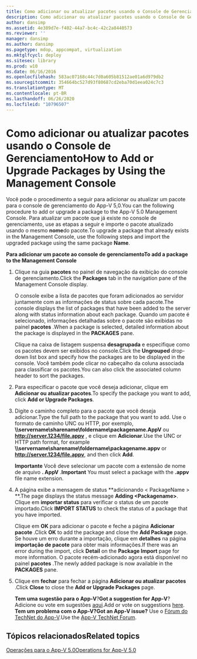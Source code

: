 ```yaml
---
title: Como adicionar ou atualizar pacotes usando o Console de Gerenciamento
description: Como adicionar ou atualizar pacotes usando o Console de Gerenciamento
author: dansimp
ms.assetid: 4e389d7e-f402-44a7-bc4c-42c2a8440573
ms.reviewer: ''
manager: dansimp
ms.author: dansimp
ms.pagetype: mdop, appcompat, virtualization
ms.mktglfcycl: deploy
ms.sitesec: library
ms.prod: w10
ms.date: 06/16/2016
ms.openlocfilehash: 583ac07168c44c7d0a605b81512ae01a6d979db2
ms.sourcegitcommit: 354664bc527d93f80687cd2eba70d1eea024c7c3
ms.translationtype: MT
ms.contentlocale: pt-BR
ms.lasthandoff: 06/26/2020
ms.locfileid: "10796507"
---
```

# <span data-ttu-id="000e8-103">Como adicionar ou atualizar pacotes usando o Console de Gerenciamento</span><span class="sxs-lookup"><span data-stu-id="000e8-103">How to Add or Upgrade Packages by Using the Management Console</span></span>


<span data-ttu-id="000e8-104">Você pode o procedimento a seguir para adicionar ou atualizar um pacote para o console de gerenciamento do App-V 5,0.</span><span class="sxs-lookup"><span data-stu-id="000e8-104">You can the following procedure to add or upgrade a package to the App-V 5.0 Management Console.</span></span> <span data-ttu-id="000e8-105">Para atualizar um pacote que já existe no console de gerenciamento, use as etapas a seguir e importe o pacote atualizado usando o mesmo **nome**do pacote.</span><span class="sxs-lookup"><span data-stu-id="000e8-105">To upgrade a package that already exists in the Management Console, use the following steps and import the upgraded package using the same package **Name**.</span></span>

**<span data-ttu-id="000e8-106">Para adicionar um pacote ao console de gerenciamento</span><span class="sxs-lookup"><span data-stu-id="000e8-106">To add a package to the Management Console</span></span>**

1.  <span data-ttu-id="000e8-107">Clique na guia **pacotes** no painel de navegação da exibição do console de gerenciamento.</span><span class="sxs-lookup"><span data-stu-id="000e8-107">Click the **Packages** tab in the navigation pane of the Management Console display.</span></span>

    <span data-ttu-id="000e8-108">O console exibe a lista de pacotes que foram adicionados ao servidor juntamente com as informações de status sobre cada pacote.</span><span class="sxs-lookup"><span data-stu-id="000e8-108">The console displays the list of packages that have been added to the server along with status information about each package.</span></span> <span data-ttu-id="000e8-109">Quando um pacote é selecionado, informações detalhadas sobre o pacote são exibidas no painel **pacotes** .</span><span class="sxs-lookup"><span data-stu-id="000e8-109">When a package is selected, detailed information about the package is displayed in the **PACKAGES** pane.</span></span>

    <span data-ttu-id="000e8-110">Clique na caixa de listagem suspensa **desagrupada** e especifique como os pacotes devem ser exibidos no console.</span><span class="sxs-lookup"><span data-stu-id="000e8-110">Click the **Ungrouped** drop-down list box and specify how the packages are to be displayed in the console.</span></span> <span data-ttu-id="000e8-111">Você também pode clicar no cabeçalho da coluna associada para classificar os pacotes.</span><span class="sxs-lookup"><span data-stu-id="000e8-111">You can also click the associated column header to sort the packages.</span></span>

2.  <span data-ttu-id="000e8-112">Para especificar o pacote que você deseja adicionar, clique em **Adicionar ou atualizar pacotes**.</span><span class="sxs-lookup"><span data-stu-id="000e8-112">To specify the package you want to add, click **Add or Upgrade Packages**.</span></span>

3.  <span data-ttu-id="000e8-113">Digite o caminho completo para o pacote que você deseja adicionar.</span><span class="sxs-lookup"><span data-stu-id="000e8-113">Type the full path to the package that you want to add.</span></span> <span data-ttu-id="000e8-114">Use o formato de caminho UNC ou HTTP, por exemplo, **\\\\servername\\sharename\\foldername\\packagename.AppV** ou **http://server.1234/file.appv** , e clique em **Adicionar**.</span><span class="sxs-lookup"><span data-stu-id="000e8-114">Use the UNC or HTTP path format, for example **\\\\servername\\sharename\\foldername\\packagename.appv** or **http://server.1234/file.appv**, and then click **Add**.</span></span>

    <span data-ttu-id="000e8-115">**Importante**  Você deve selecionar um pacote com a extensão de nome de arquivo **. AppV** .</span><span class="sxs-lookup"><span data-stu-id="000e8-115">**Important** You must select a package with the **.appv** file name extension.</span></span>

     

4.  <span data-ttu-id="000e8-116">A página exibe a mensagem de status \*\*adicionando &lt; PackageName &gt; \*\*.</span><span class="sxs-lookup"><span data-stu-id="000e8-116">The page displays the status message **Adding &lt;Packagename&gt;**.</span></span> <span data-ttu-id="000e8-117">Clique em **importar status** para verificar o status de um pacote importado.</span><span class="sxs-lookup"><span data-stu-id="000e8-117">Click **IMPORT STATUS** to check the status of a package that you have imported.</span></span>

    <span data-ttu-id="000e8-118">Clique em **OK** para adicionar o pacote e feche a página **Adicionar pacote** .</span><span class="sxs-lookup"><span data-stu-id="000e8-118">Click **OK** to add the package and close the **Add Package** page.</span></span> <span data-ttu-id="000e8-119">Se houve um erro durante a importação, clique em **detalhes** na página **importação de pacote** para obter mais informações.</span><span class="sxs-lookup"><span data-stu-id="000e8-119">If there was an error during the import, click **Detail** on the **Package Import** page for more information.</span></span> <span data-ttu-id="000e8-120">O pacote recém-adicionado agora está disponível no painel **pacotes** .</span><span class="sxs-lookup"><span data-stu-id="000e8-120">The newly added package is now available in the **PACKAGES** pane.</span></span>

5.  <span data-ttu-id="000e8-121">Clique em **fechar** para fechar a página **Adicionar ou atualizar pacotes** .</span><span class="sxs-lookup"><span data-stu-id="000e8-121">Click **Close** to close the **Add or Upgrade Packages** page.</span></span>

    <span data-ttu-id="000e8-122">**Tem uma sugestão para o App-V**?</span><span class="sxs-lookup"><span data-stu-id="000e8-122">**Got a suggestion for App-V**?</span></span> <span data-ttu-id="000e8-123">Adicione ou vote em sugestões [aqui](http://appv.uservoice.com/forums/280448-microsoft-application-virtualization).</span><span class="sxs-lookup"><span data-stu-id="000e8-123">Add or vote on suggestions [here](http://appv.uservoice.com/forums/280448-microsoft-application-virtualization).</span></span> **<span data-ttu-id="000e8-124">Tem um problema com o App-V?</span><span class="sxs-lookup"><span data-stu-id="000e8-124">Got an App-V issue?</span></span>** <span data-ttu-id="000e8-125">Use o [Fórum do TechNet do App-V](https://social.technet.microsoft.com/Forums/home?forum=mdopappv).</span><span class="sxs-lookup"><span data-stu-id="000e8-125">Use the [App-V TechNet Forum](https://social.technet.microsoft.com/Forums/home?forum=mdopappv).</span></span>

## <span data-ttu-id="000e8-126">Tópicos relacionados</span><span class="sxs-lookup"><span data-stu-id="000e8-126">Related topics</span></span>


[<span data-ttu-id="000e8-127">Operações para o App-V 5.0</span><span class="sxs-lookup"><span data-stu-id="000e8-127">Operations for App-V 5.0</span></span>](operations-for-app-v-50.md)

 

 





